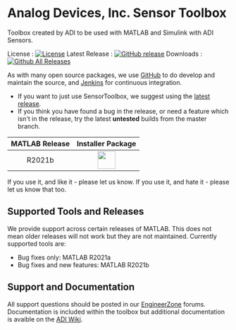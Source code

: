 # Analog Devices, Inc. Sensor Toolbox

Toolbox created by ADI to be used with MATLAB and Simulink with ADI Sensors.

License : [![License](https://img.shields.io/badge/license-LGPL2-blue.svg)](https://github.com/analogdevicesinc/SensorToolbox/blob/master/LICENSE)
Latest Release : [![GitHub release](https://img.shields.io/github/release/analogdevicesinc/SensorToolbox.svg)](https://github.com/analogdevicesinc/SensorToolbox/releases/latest)
Downloads :  [![Github All Releases](https://img.shields.io/github/downloads/analogdevicesinc/SensorToolbox/total.svg)](https://github.com/analogdevicesinc/SensorToolbox/releases/latest)

As with many open source packages, we use [GitHub](https://github.com/analogdevicesinc/SensorToolbox) to do develop and maintain the source, and [Jenkins](https://jenkins.io/) for continuous integration.
  - If you want to just use SensorToolbox, we suggest using the [latest release](https://github.com/analogdevicesinc/SensorToolbox/releases/latest).
  - If you think you have found a bug in the release, or need a feature which isn't in the release, try the latest **untested** builds from the master branch.

| MATLAB Release |  Installer Package  |
|:--------------:|:-------------------:|
| R2021b         | <a href="http://swdownloads.analog.com/cse/toolboxes/sensor/master/AnalogDevicesSensorToolbox_v21.2.1.mltbx"><img src="https://upload.wikimedia.org/wikipedia/commons/2/21/Matlab_Logo.png" data-canonical-src="https://upload.wikimedia.org/wikipedia/commons/2/21/Matlab_Logo.png" height="40" /></a>|

If you use it, and like it - please let us know. If you use it, and hate it - please let us know that too.

## Supported Tools and Releases

We provide support across certain releases of MATLAB. This does not mean older releases will not work but they are not maintained. Currently supported tools are:
- Bug fixes only: MATLAB R2021a
- Bug fixes and new features: MATLAB R2021b

## Support and Documentation

All support questions should be posted in our [EngineerZone](https://ez.analog.com/linux-device-drivers/linux-software-drivers) forums. Documentation is included within the toolbox but additional documentation is avaible on the [ADI Wiki](https://wiki.analog.com/resources/eval/user-guides/matlab_bsp).
